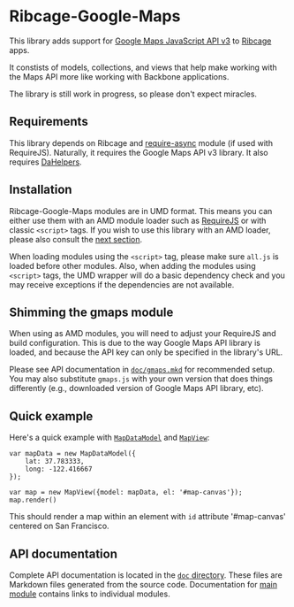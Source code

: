 # Ribcage-Google-Maps

This library adds support for [Google Maps JavaScript API
v3](https://developers.google.com/maps/documentation/javascript/) to
[Ribcage](https://github.com/foxbunny/ribcage) apps.

It constists of models, collections, and views that help make working with the
Maps API more like working with Backbone applications.

The library is still work in progress, so please don't expect miracles.

## Requirements

This library depends on Ribcage and
[require-async](https://github.com/millermedeiros/requirejs-plugins) module (if
used with RequireJS). Naturally, it requires the Google Maps API v3
library. It also requires [DaHelpers](https://github.com/foxbunny/dahelpers).

## Installation

Ribcage-Google-Maps modules are in UMD format. This means you can either use
them with an AMD module loader such as [RequireJS](http://requirejs.org/) or
with classic `<script>` tags. If you wish to use this library with an AMD
loader, please also consult the [next section](#shimming-the-gmaps-module).

When loading modules using the `<script>` tag, please make sure `all.js` is
loaded before other modules. Also, when adding the modules using `<script>`
tags, the UMD wrapper will do a basic dependency check and you may receive
exceptions if the dependencies are not available.

## Shimming the gmaps module

When using as AMD modules, you will need to adjust your RequireJS and build
configuration. This is due to the way Google Maps API library is loaded, and
because the API key can only be specified in the library's URL.

Please see API documentation in [`doc/gmaps.mkd`](doc/gmaps.mkd) for
recommended setup. You may also substitute `gmaps.js` with your own version
that does things differently (e.g., downloaded version of Google Maps API
library, etc).

## Quick example

Here's a quick example with [`MapDataModel`](doc/models/map_data.mkd) and
[`MapView`](doc/views/map.mkd):

    var mapData = new MapDataModel({
        lat: 37.783333,
        long: -122.416667
    });

    var map = new MapView({model: mapData, el: '#map-canvas'});
    map.render()

This should render a map within an element with `id` attribute '#map-canvas'
centered on San Francisco.

## API documentation

Complete API documentation is located in the [`doc` directory](doc). These
files are Markdown files generated from the source code. Documentation for
[main module](doc/all.mkd) contains links to individual modules.


